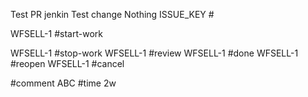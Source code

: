 Test PR jenkin
Test change
Nothing
ISSUE_KEY #<transition-name> <Your commit comment text>

WFSELL-1 #start-work <message>

WFSELL-1 #stop-work
WFSELL-1 #review
WFSELL-1 #done
WFSELL-1 #reopen
WFSELL-1 #cancel

#comment ABC
#time 2w